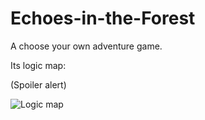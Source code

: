 # Echoes-in-the-Forest
A choose your own adventure game.

Its logic map:

(Spoiler alert)

![Logic map](https://github.com/user-attachments/assets/0e62ba92-5d29-4530-9289-50902a354012)

